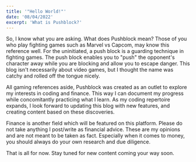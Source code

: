 ```yaml
---
title: '"Hello World!"'
date: '08/04/2022'
excerpt: 'What is Pushblock?'
---
```


So, I know what you are asking.  What does Pushblock mean?  Those of you who play fighting games such as Marvel vs Capcom, may 
know this reference well.  For the uninitiated, a push block is a guarding technique in
fighting games.  The push block enables you to "push" the opponent's character away while you are blocking and allow you to escape danger.  This blog isn't necessarily about video games, but I thought the name was catchy and rolled off the tongue nicely.    

All gaming references aside, Pushblock was created as an outlet to explore my interests in coding and finance.  This way I can document my progress while concomitantly practicing what I learn.  As my coding repertoire expands, I look forward to updating this blog with new features, and creating content based on these discoveries.  

Finance is another field which will be featured on this platform.  Please do not take anything I post/write as financial advice.  These are my opinions and are not meant to be taken as fact.  Especially when it comes to money, you should always do your own research and due diligence.  

That is all for now.  Stay tuned for new content coming your way soon. 


